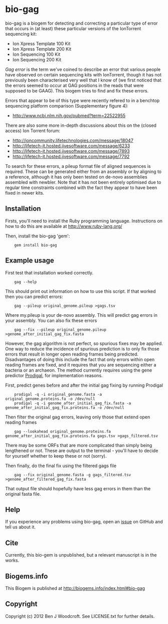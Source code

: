 # bio-gag

bio-gag is a biogem for detecting and correcting a particular type of error that occurs in (at least) these particular versions of the IonTorrent sequencing kit:

* Ion Xpress Template 100 Kit
* Ion Xpress Template 200 Kit
* Ion Sequencing 100 Kit
* Ion Sequencing 200 Kit

*Gag error* is the term we've coined to describe an error that various people have observed on 
certain sequencing kits with IonTorrent, though it has not previously been characterised very well 
that I know of (we first noticed that the errors seemed to occur at GAG positions in the reads that 
were supposed to be GAAG). This biogem tries to find and fix these errors.

Errors that appear to be of this type were recently refered to in a benchtop sequencing platform 
comparison (Supplementary figure 4):

* http://www.ncbi.nlm.nih.gov/pubmed?term=22522955

There are also some more in-depth discussions about this on the (closed access) Ion Torrent forum: 

* http://ioncommunity.lifetechnologies.com/message/18047
* http://lifetech-it.hosted.jivesoftware.com/message/6233
* http://lifetech-it.hosted.jivesoftware.com/message/7893
* http://lifetech-it.hosted.jivesoftware.com/message/7792

To search for these errors, a pileup format file of aligned sequences is required. These can be generated
either from an assembly or by aligning to a reference, although it has only been tested on de-novo assemblies
assembled with newbler. Note that it has not been entirely optimised due to regular time constraints combined
with the fact they appear to have been fixed in newer kits.

## Installation

Firsts, you'll need to install the Ruby programming language. Instructions on how to do this are available at http://www.ruby-lang.org/

Then, install the bio-gag 'gem':

        gem install bio-gag

## Example usage

First test that installation worked correctly.

        gag --help

This should print out information on how to use this script. If that worked then you can predict errors:

        gag --pileup original_genome.pileup >gags.tsv

Where my.pileup is your de-novo assembly. This will predict gag errors in your assembly. You can also fix these errors

        gag --fix --pileup original_genome.pileup >genome_after_initial_gag_fix.fasta

However, the gag algorithm is not perfect, so spurious fixes may be applied. 
One way to reduce the incidence of spurious prediction is to only fix those errors that result in longer open reading
frames being predicted. Disadvantages of doing this include the fact that only errors within open reading frames
are fixed, and it requires that you are sequencing either a bacteria or an archaeon. The method currently requires
using the gene predictor [Prodigal](http://compbio.ornl.gov/prodigal/), for implementation reasons.

First, predict genes before and after the initial gag fixing by running Prodigal

        prodigal -q -i original_genome.fasta -a original_genome.proteins.fa -o /dev/null
        prodigal -q -i genome_after_initial_gag_fix.fasta -a genome_after_initial_gag_fix.proteins.fa -o /dev/null

Then filter the original gag errors, leaving only those that extend open reading frames

        gag --lookahead original_genome.proteins.fa genome_after_initial_gag_fix.proteins.fa gags.tsv >gags_filtered.tsv

There may be some ORFs that are more complicated than simply being lengthened or not.
These are output to the terminal - you'll have to decide for yourself
whether to keep these or not (sorry).

Then finally, do the final fix using the filtered gags file

        gag --fix original_genome.fasta -g gags_filtered.tsv >genome_after_filtered_gag_fix.fasta

That output file should hopefully have less gag errors in them than the original fasta file.

## Help

If you experience any problems using bio-gag, open an [issue](https://github.com/wwood/bioruby-gag/issues) on GitHub and tell us about it.

## Cite

Currently, this bio-gem is unpublished, but a relevant manuscript is in the works.

## Biogems.info

This Biogem is published at http://biogems.info/index.html#bio-gag

## Copyright

Copyright (c) 2012 Ben J Woodcroft. See LICENSE.txt for further details.

